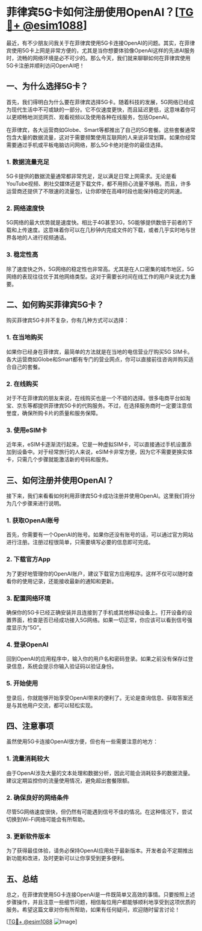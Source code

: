 # 菲律宾5G卡如何注册使用OpenAI？[[TG💪+ @esim1088](https://t.me/s/esim1088)]

最近，有不少朋友问我关于在菲律宾使用5G卡连接OpenAI的问题。其实，在菲律宾使用5G卡上网是非常方便的，尤其是当你想要体验像OpenAI这样的先进AI服务时，流畅的网络环境是必不可少的。那么今天，我们就来聊聊如何在菲律宾使用5G卡注册并顺利访问OpenAI吧！

## 一、为什么选择5G卡？

首先，我们得明白为什么要在菲律宾选择5G卡。随着科技的发展，5G网络已经成为现代生活中不可或缺的一部分。它不仅速度更快，而且延迟更低，这意味着你可以更顺畅地浏览网页、观看视频以及使用各种在线服务，包括OpenAI。

在菲律宾，各大运营商如Globe、Smart等都推出了自己的5G套餐。这些套餐通常包含大量的数据流量，这对于需要频繁使用互联网的人来说非常划算。如果你经常需要通过手机或平板电脑访问网络，那么5G卡绝对是你的最佳选择。

### 1. 数据流量充足

5G卡提供的数据流量通常都非常充足，足以满足日常上网需求。无论是看YouTube视频、刷社交媒体还是下载文件，都不用担心流量不够用。而且，许多运营商还提供了不限速的流量包，让你即使在高峰时段也能保持稳定的网速。

### 2. 网络速度快

5G网络的最大优势就是速度快。相比于4G甚至3G，5G能够提供数倍于前者的下载和上传速度。这意味着你可以在几秒钟内完成文件的下载，或者几乎实时地与世界各地的人进行视频通话。

### 3. 稳定性高

除了速度快之外，5G网络的稳定性也非常高。尤其是在人口密集的城市地区，5G网络的表现往往优于其他网络类型。这对于需要长时间在线工作的用户来说尤为重要。

## 二、如何购买菲律宾5G卡？

购买菲律宾5G卡并不复杂，你有几种方式可以选择：

### 1. 在当地购买

如果你已经身在菲律宾，最简单的方法就是在当地的电信营业厅购买5G SIM卡。各大运营商如Globe和Smart都有专门的营业网点，你可以直接前往咨询并购买适合自己的套餐。

### 2. 在线购买

对于不在菲律宾的朋友来说，在线购买也是一个不错的选择。很多电商平台如淘宝、京东等都提供菲律宾5G卡的代购服务。不过，在选择服务商时一定要注意信誉度，确保所购卡片的质量和服务保障。

### 3. 使用eSIM卡

近年来，eSIM卡逐渐流行起来。它是一种虚拟SIM卡，可以直接通过手机设置添加到设备中。对于经常旅行的人来说，eSIM卡非常方便，因为它不需要更换实体卡，只需几个步骤就能激活新的号码和服务。

## 三、如何注册并使用OpenAI？

接下来，我们来看看如何利用菲律宾5G卡成功注册并使用OpenAI。这里我们将分为几个步骤来进行说明。

### 1. 获取OpenAI账号

首先，你需要有一个OpenAI的账号。如果你还没有账号的话，可以通过官方网站进行注册。注册过程很简单，只需要填写必要的信息即可完成。

### 2. 下载官方App

为了更好地管理你的OpenAI账户，建议下载官方应用程序。这样不仅可以随时查看你的使用记录，还能接收最新的通知和更新。

### 3. 配置网络环境

确保你的5G卡已经正确安装并且连接到了手机或其他移动设备上。打开设备的设置界面，检查是否已经成功接入5G网络。如果一切正常，你应该可以看到信号强度显示为“5G”。

### 4. 登录OpenAI

回到OpenAI的应用程序中，输入你的用户名和密码登录。如果之前没有保存过登录信息，系统会提示你输入验证码以验证身份。

### 5. 开始使用

登录后，你就能够开始享受OpenAI带来的便利了。无论是查询信息、获取答案还是与其他用户交流，都可以轻松实现。

## 四、注意事项

虽然使用5G卡连接OpenAI很方便，但也有一些需要注意的地方：

### 1. 流量消耗较大

由于OpenAI涉及大量的文本处理和数据分析，因此可能会消耗较多的数据流量。建议定期监控你的流量使用情况，避免超出套餐限额。

### 2. 确保良好的网络条件

尽管5G网络速度很快，但仍然有可能遇到信号不佳的情况。在这种情况下，尝试切换到Wi-Fi网络可能会有所帮助。

### 3. 更新软件版本

为了获得最佳体验，请务必保持OpenAI应用处于最新版本。开发者会不定期推出新功能和改进，及时更新可以让你享受到更多便利。

## 五、总结

总之，在菲律宾使用5G卡连接OpenAI是一件既简单又高效的事情。只要按照上述步骤操作，并且注意一些细节问题，相信每位用户都能够顺利地享受到这项优质的服务。希望这篇文章对你有所帮助，如果有任何疑问，欢迎随时留言讨论！

[[TG💪+ @esim1088](https://t.me/s/esim1088) ![Image](https://i.postimg.cc/4NQfJmqS/Snipaste-2025-05-13-00-14-12.png)]